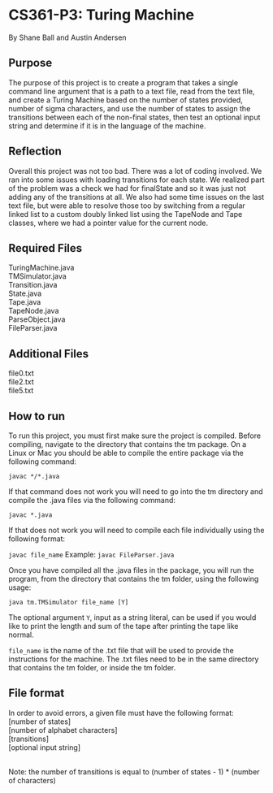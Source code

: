 # CS361-P3: Turing Machine
By Shane Ball and Austin Andersen
## Purpose
The purpose of this project is to create a program that takes a single command line argument that is a path to a text 
file, read from the text file, and create a Turing Machine based on the number of states provided, number of sigma 
characters, and use the number of states to assign the transitions between each of the non-final states, then test an 
optional input string and determine if it is in the language of the machine.

## Reflection
Overall this project was not too bad. There was a lot of coding involved. We ran into some issues with loading 
transitions for each state. We realized part of the problem was a check we had for finalState and so it was just not 
adding any of the transitions at all. We also had some time issues on the last text file, but were able to resolve 
those too by switching from a regular linked list to a custom doubly linked list using the TapeNode and Tape classes, 
where we had a pointer value for the current node.

## Required Files
<p>TuringMachine.java<br>
TMSimulator.java<br>
Transition.java<br>
State.java<br>
Tape.java<br>
TapeNode.java<br>
ParseObject.java<br>
FileParser.java</p>

## Additional Files
<p>file0.txt<br>
file2.txt<br>
file5.txt</p>

## How to run
To run this project, you must first make sure the project is compiled. Before compiling, navigate to the directory that 
contains the tm package. On a Linux or Mac you should be able to compile the entire package via the following command:

`javac */*.java`

If that command does not work you will need to go into the tm directory and compile the .java files via the following
command:

`javac *.java`

If that does not work you will need to compile each file individually using the following format:

`javac file_name` Example: `javac FileParser.java`

Once you have compiled all the .java files in the package, you will run the program, from the directory that contains
the tm folder, using the following usage:

`java tm.TMSimulator file_name [Y]`

The optional argument `Y`, input as a string literal, can be used if you would like to print the length and sum of the 
tape after printing the tape like normal.

`file_name` is the name of the .txt file that will be used to provide the instructions for the machine. The .txt files
need to be in the same directory that contains the tm folder, or inside the tm folder.

## File format
<p>In order to avoid errors, a given file must have the following format:<br>
[number of states]<br>
[number of alphabet characters]<br>
[transitions]<br>
[optional input string]<br>

<br>Note: the number of transitions is equal to (number of states - 1) * (number of characters)</p>
